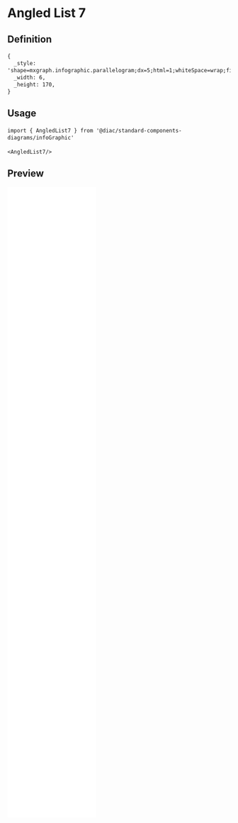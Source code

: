 # Angled List 7

## Definition

```
{
  _style: 'shape=mxgraph.infographic.parallelogram;dx=5;html=1;whiteSpace=wrap;fillColor=#23445D;strokeColor=none;shadow=0;fontSize=17;fontColor=#FFFFFF;align=center;fontStyle=1;',
  _width: 6,
  _height: 170,
}
```

## Usage

```
import { AngledList7 } from '@diac/standard-components-diagrams/infoGraphic'

<AngledList7/>
```

## Preview

<img src="./angled-list-7.png" width="200"/>
